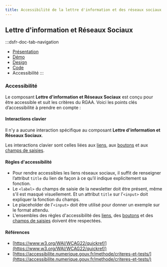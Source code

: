 ```yaml
---
title: Accessibilité de la lettre d'information et des réseaux sociaux
---
```


## Lettre d'information et Réseaux Sociaux

:::dsfr-doc-tab-navigation
- [Présentation](../index.md)
- [Démo](../demo/index.md)
- [Design](../design/index.md)
- [Code](../code/index.md)
- Accessibilité
:::

### Accessibilité

Le composant **Lettre d'information et Réseaux Sociaux** est conçu pour être accessible et suit les critères du RGAA. Voici les points clés d’accessibilité à prendre en compte :

#### Interactions clavier

Il n'y a aucune interaction spécifique au composant **Lettre d'information et Réseaux Sociaux**.

Les interactions clavier sont celles liées aux [liens](../../lien/accessibilite-du-lien), aux [boutons](../../bouton/accessibilite-du-bouton) et aux [champs de saisies](../../champ-de-saisie/accessibilite-du-champ-de-saisie).

#### Règles d'accessibilité

- Pour rendre accessibles les liens réseaux sociaux, il suffit de renseigner l’attribut `title` du lien de façon à ce qu’il indique explicitement sa fonction.
- Le `<label>` du champs de saisie de la newsletter doit être présent, même s'il est masqué visuellement. Et un attribut `title` sur l'`<input>` doit expliquer la fonction du champs.
- Le placeholder de l'`<input>` doit être utilisé pour donner un exemple sur le format attendu.
- L'ensembles des règles d'accessibilité des [liens](../../lien/accessibilite-du-lien), des [boutons](../../bouton/accessibilite-du-bouton) et des [champs de saisies](../../champ-de-saisie/accessibilite-du-champ-de-saisie) doivent être respectées.

#### Références

- [https://www.w3.org/WAI/WCAG22/quickref/](https://www.w3.org/WAI/WCAG22/quickref/)
- [https://accessibilite.numerique.gouv.fr/methode/criteres-et-tests/](https://accessibilite.numerique.gouv.fr/methode/criteres-et-tests/)
